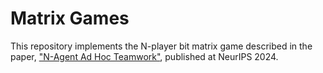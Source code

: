 # Matrix Games

This repository implements the N-player bit matrix game described in the paper, ["N-Agent Ad Hoc Teamwork"](https://arxiv.org/abs/2404.10740), published at NeurIPS 2024.
